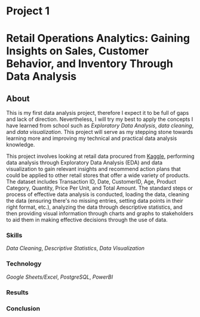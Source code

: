 # Project 1 
# Retail Operations Analytics: Gaining Insights on Sales, Customer Behavior, and Inventory Through Data Analysis

## About 
This is my first data analysis project, therefore I expect it to be full of gaps and lack of direction. Nevertheless, I will try my best to apply the concepts I have learned from school such as *Exploratory Data Analysis*, *data cleaning*, and *data visualization*. This project will serve as my stepping stone towards learning more and improving my technical and practical data analysis knowledge.

This project involves looking at retail data procured from [Kaggle](https://www.kaggle.com/datasets/mohammadtalib786/retail-sales-dataset/data), performing data analysis through Exploratory Data Analysis (EDA) and data visualization to gain relevant insights and recommend action plans that could be applied to other retail stores that offer a wide variety of products. The dataset includes Transaction ID, Date, CustomerID, Age, Product Category, Quantity, Price Per Unit, and Total Amount. The standard steps or process of effective data analysis is conducted, loading the data, cleaning the data (ensuring there's no missing entries, setting data points in their right format, etc.), analyzing the data through descriptive statistics, and then providing visual information through charts and graphs to stakeholders to aid them in making effective decisions through the use of data.

### **Skills**
*Data Cleaning*, *Descriptive Statistics*, *Data Visualization*

### **Technology** 
*Google Sheets/Excel*, *PostgreSQL*, *PowerBI*

### **Results** 

### **Conclusion**
